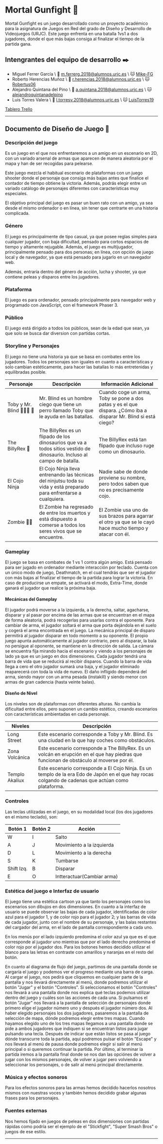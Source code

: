 # Mortal Gunfight 🔫

Mortal Gunfight es un juego desarrollado como un proyecto académico para la asignatura de Juegos en Red del grado de Diseño y Desarrollo de Videojuegos (URJC).
Este juego enfrenta en una batalla 1vs1 a dos jugadores, donde el que más bajas consiga al finalizar el tiempo de la partida gana.
    

## Intengrantes del equipo de desarrollo ✒️
  
- Miguel Ferrer García \ 📧 m.ferrerg.2018@alumnos.urjc.es \ 🐱 [Mike-FG](https://github.com/Mike-FG)
- Roberto Herencias Muñoz \ 📧 r.herencias.2018@alumnos.urjc.es \ 🐱 [Robertus06](https://github.com/Robertus06)
- Alejandro Quintana del Pino \ 📧 a.quintana.2018@alumnos.urjc.es \ 🐱 [alejandroquintanadelpino](https://github.com/alejandroquintanadelpino)
- Luis Torres Valera \ 📧 l.torresv.2018@alumnos.urjc.es \ 🐱 [LuisTorres19](https://github.com/LuisTorres19) 

[Tablero Trello](https://trello.com/b/dxJ0Y8J8/mortal-gunfight)

---

## Documento de Diseño de Juego 📄

### Descripción del juego

Es un juego en el que nos enfrentaremos a un amigo en un escenario en 2D, con un variado arsenal de armas que aparecen de manera aleatoria por el mapa y han de ser recogidas para pelearse.

Este juego mezcla el habitual escenario de plataformas con un juego shooter donde el personaje que consiga más bajas antes que finalice el contador de tiempo obtiene la victoria. Además, podrás elegir entre un variado catálogo de personajes diferentes con características muy especiales.

El objetivo principal del juego es pasar un buen rato con un amigo, ya sea desde el mismo ordenador o en línea, sin tener que centrarte en una historia complicada.

### Género

El juego es principalmente de tipo casual, ya que posee reglas simples para cualquier jugador, con baja dificultad, pensado para cortos espacios de tiempo y altamente rejugable. Además, el juego es multijugador, principalmente pensado para dos personas; en línea, con opción de juego local y de navegador, ya que está pensado para jugarlo en un navegador web.

Además, entraría dentro del género de acción, lucha y shooter, ya que contiene peleas y disparos entre los jugadores.

### Plataforma

El juego es para ordenador, pensado principalmente para navegador web y programado con JavaScript, con el framework Phaser 3.

### Público

El juego está dirigido a todos los públicos, sean de la edad que sean, ya que solo se busca dar diversion con partidas cortas.

### Storyline y Personajes

El juego no tiene una historia ya que se basa en combates entre los jugadores.
Todos los personajes son iguales en cuanto a características y solo cambian estéticamente, para hacer las batallas lo más entretenidas y equilibradas posible.

| **Personaje**             | **Descripción**           | **Información Adicional** |
| --------------------- | --------------------- | --------------------- |
| Toby y Mr. Blind 👨🏾‍🦯 🦮|Mr. Blind es un hombre ciego que tiene un perro llamado Toby que le ayuda en las batallas.|Cuando coge un arma, Toby se pone a dos patas y es el que dispara. ¿Cómo iba a disparar Mr. Blind si está ciego? |
| The BillyRex 🦖| The BillyRex es un flipado de los dinosaurios que va a todos sitios vestido de dinosaurio. Incluso al campo de batalla. | The BillyRex está tan flipado que incluso ruge como un dinosaurio. |
| El Cojo Ninja | El Cojo Ninja lleva entrenando las técnicas del ninjutsu toda su vida y está preparado para enfrentarse a cualquiera. | Nadie sabe de donde proviene su nombre, pero todos saben que no es precisamente cojo. |
| Zombie 🧟‍♂️ | El Zombie ha regresado de entre los muertos y está dispuesto a comerse a todos los seres vivos que se encuentre. | El Zombie usa uno de sus brazos para agarrar el otro ya que se le cayó hace mucho tiempo y atacar con él. |

### Gameplay

El juego se basa en combates de 1 vs 1 contra algún amigo. Está pensado para ser jugado en ordenador mediante interacción por teclado.
Cuenta con un único modo de juego, Deathmatch, en el cual tendrás que ser el jugador con más bajas al finalizar el tiempo de la partida para lograr la victoria. En caso de producirse un empate, se activará el modo, Extra-Time, donde ganará el jugador que realice la próxima baja.

#### Mecánicas del Gameplay

El jugador podrá moverse a la izquierda, a la derecha, saltar, agacharse, disparar y al pasar por encima de las armas que se encuentran en el mapa de forma aleatoria, podrá recogerlas para usarlas contra el oponente. Para cambiar de arma, el jugador soltará el arma que porta dejándola en el suelo y cogerá el arma encontrada en el juego.
La mecánica principal de disparo permitirá al jugador disparar en todo momento a su oponente. El propio juego apunta automáticamente al jugador contrario, pero al disparar, la bala no persigue al oponente, se mantiene en la dirección de salida. La cámara se encuentra fija mirando hacia el escenario y viendo a los personajes de lado ya que es un juego en dos dimensiones.
Cada jugador tendrá una barra de vida que se reducirá al recibir disparos. Cuando la barra de vida llega a cero el otro jugador sumará una baja, y el jugador eliminado reaparecerá con toda la vida de nuevo.
El daño infligido dependerá del arma, siendo mayor con un arma pesada (instakill) y siendo menor con armas de gran cadencia (hasta veinte balas).

#### Diseño de Nivel

Los niveles son de plataformas con diferentes alturas. No cambia la dificultad entre ellos, pero suponen un cambio estético, creando escenarios con características ambientadas en cada personaje.

| **Niveles** | **Descripción** |
| ------------ | ------- |
| Long Street |Este escenario corresponde a Toby y Mr. Blind. Es una ciudad en la que hay coches como obstáculos. |
| Zona Volcánica |Este escenario corresponde a The BillyRex. Es un volcán en erupción en el que hay piedras que funcionan de obstáculo al moverse por él. |
| Templo Akaliux | Este escenario corresponde a El Cojo Ninja. Es un templo de la era Edo de Japón en el que hay rocas colgando de cadenas que actúan como plataforma. |

### Controles

Las teclas utilizadas en el juego, en su modalidad local (los dos jugadores en el mismo teclado), son:

| **Botón 1** | **Botón 2** | **Acción** |
|-----|------|------|
|W|I|Salto|
|A|J|Movimiento a la izquierda|
|D|L|Movimiento a la derecha|
|S|K|Tumbarse|
|Shift Izq.|B|Disparar|
|E|O|Intteractuar(Cambiar arma)|

### Estética del juego e Interfaz de usuario

El juego tiene una estética cartoon ya que tanto los personajes como los escenarios son dibujos en dos dimensiones.
En cuanto a la interfaz de usuario se puede observar las bajas de cada jugador, identificadas de color azul para el jugador 1, y de color rojo para el jugador 2; y las barras de vida de cada jugador, junto con el nombre de su personaje, y las balas restantes del cargador del arma, en el lado de pantalla correspondiente a cada uno.

En los menús por el lado izquierdo predomina el color azul ya que es el que corresponde al jugador uno mientras que por el lado derecho predomina el color rojo por el jugador dos. Para los botones hemos decidido utilizar el blanco para las letras en contraste con amarillos y naranjas en el resto del botón.

En cuanto al diagrama de flujo del juego, partimos de una pantalla donde se cargaría el juego y podemos ver el progreso mediante una barra de carga. Al cargar el juego, nos pedirá que cliquemos en cualquier parte de la pantalla y nos llevará directamente al menú, donde podremos utilizar el botón "Jugar" y el botón "Controles". Si seleccionamos el botón "Controles" nos llevará a una pantalla donde nos explica qué teclas podemos utilizar dentro del juego y cuáles son las acciones de cada una. Si pulsamos el botón "Jugar" nos llevará a la pantalla de selección de personajes donde primero elige el jugador número uno y después el jugador número dos. Al haber elegido personajes los dos jugadores, pasaremos a la pantalla de selección de mapa, dónde podremos elegir entre tres mapas. Cuando hayamos elegido uno de los tres mapas llegamos a una pantalla donde se pide a ambos jugadores que indiquen si se encuentran listos para jugar pulsando una tecla. Después de indicar que están listos se pasa al juego dónde transcurre toda la partida, aquí podremos pulsar el botón "Escape" y nos llevará al menú de pausa donde podremos elegir si salir al menú principal o si queremos continuar la partida. Por último, al terminar la partida iremos a la pantalla final donde se nos dan las opciónes de volver a jugar con los mismos personajes, de volver a jugar pero volviendo a seleccionar los personajes, o de salir al menú principal directamente.

### Música y efectos sonoros

Para los efectos sonoros para las armas hemos decidido hacerlos nosotros mismos con nuestras voces y también hemos decidido grabar algunas frases para los personajes.

### Fuentes externas

Nos hemos fijado en juegos de peleas en dos dimensiones con partidas rápidas como podría ser el ejemplo de el "Stickfight", "Super Smash Bros" o juegos de ese estilo.

---
